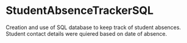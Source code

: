 # StudentAbsenceTrackerSQL

Creation and use of SQL database to keep track of student absences. Student contact details were quiered based on date of absence. 
